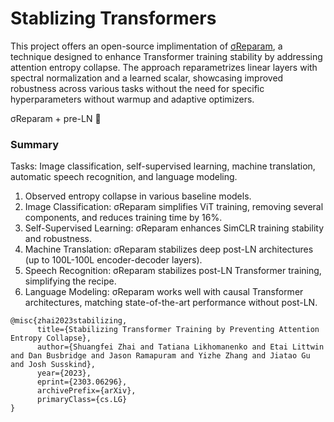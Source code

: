 # Stablizing Transformers

This project offers an open-source implimentation of [σReparam](https://arxiv.org/pdf/2303.06296.pdf), a technique designed to enhance Transformer training stability by addressing attention entropy collapse. The approach reparametrizes linear layers with spectral normalization and a learned scalar, showcasing improved robustness across various tasks without the need for specific hyperparameters without warmup and adaptive optimizers.

σReparam + pre-LN 💯


### Summary
Tasks: Image classification, self-supervised learning, machine translation, automatic speech recognition, and language modeling.

1. Observed entropy collapse in various baseline models.
2. Image Classification: σReparam simplifies ViT training, removing several components, and reduces training time by 16%.
3. Self-Supervised Learning: σReparam enhances SimCLR training stability and robustness.
4. Machine Translation: σReparam stabilizes deep post-LN architectures (up to 100L-100L encoder-decoder layers).
5. Speech Recognition: σReparam stabilizes post-LN Transformer training, simplifying the recipe.
6. Language Modeling: σReparam works well with causal Transformer architectures, matching state-of-the-art performance without post-LN.


```
@misc{zhai2023stabilizing,
      title={Stabilizing Transformer Training by Preventing Attention Entropy Collapse}, 
      author={Shuangfei Zhai and Tatiana Likhomanenko and Etai Littwin and Dan Busbridge and Jason Ramapuram and Yizhe Zhang and Jiatao Gu and Josh Susskind},
      year={2023},
      eprint={2303.06296},
      archivePrefix={arXiv},
      primaryClass={cs.LG}
}
```
